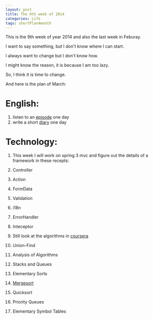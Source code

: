 ```yaml
---
layout: post
title: The 9th week of 2014
categories: Life
tags: shortPlan4month
---
```

This is the 9th week of year 2014 and also the last week in Feburay.

I want to say something, but I don't know where I can start.

I always want to change but I don't know how.

I might know the reason, it is because I am too lazy.

So, I think it is time to change.

And here is the plan of March:

English:
===
1. listen to an [episode](http://site.douban.com/195274/widget/notes/14547979/?start=130) one day
2. write a short [diary](http://www.italki.com/entry/add) one day

Technology:
===
1. This week I will work on spring 3 mvc and figure out the details of a framework in these recepts:
  1. Controller
  2. Action
  3. FormData
  4. Validation
  5. i18n
  6. ErrorHandler
  7. Inteceptor

2. Still look at the algorithms in [coursera](https://class.coursera.org/algs4partI-004)
  1. Union-Find
  2. Analysis of Algorithms
  3. Stacks and Queues
  4. Elementary Sorts
  5. [Mergesort](http://jane110511.github.io/technology/2014/02/26/algorithms-05-merge-sort.html)
  6. Quicksort
  7. Priority Queues
  8. Elementary Symbol Tables
